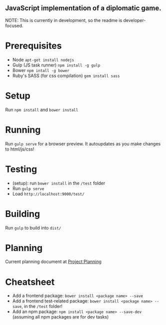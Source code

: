 ## JavaScript implementation of a diplomatic game.
NOTE: This is currently in development, so the readme is developer-focused.

# Prerequisites
- Node `apt-get install nodejs`
- Gulp (JS task runner) `npm install -g gulp`
- Bower `npm intall -g bower`
- Ruby's SASS (for css compilation) `gem install sass`

# Setup
Run `npm install` and `bower install`

# Running
Run `gulp serve` for a browser preview. It autoupdates as you make
changes to html/js/css!

# Testing
- (setup): run `bower install` in the `/test` folder
- Run `gulp serve`
- Load `http://localhost:9000/test/`

# Building
Run `gulp` to build into `dist/`

# Planning
Current planning document at [Project Planning](https://hackpad.com/jsDip-Project-Plan-Jj5sK0HFCvn)

# Cheatsheet

- Add a frontend package: `bower install <package name> --save`
- Add a frontend test-related package: `bower install <package name> --save`,  in the `/test` folder!
- Add an npm package: `npm install <package name> --save-dev` (assuming
  all npm packages are for dev tasks)
